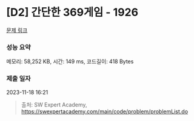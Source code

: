 # [D2] 간단한 369게임 - 1926 

[문제 링크](https://swexpertacademy.com/main/code/problem/problemDetail.do?contestProbId=AV5PTeo6AHUDFAUq) 

### 성능 요약

메모리: 58,252 KB, 시간: 149 ms, 코드길이: 418 Bytes

### 제출 일자

2023-11-18 16:21



> 출처: SW Expert Academy, https://swexpertacademy.com/main/code/problem/problemList.do